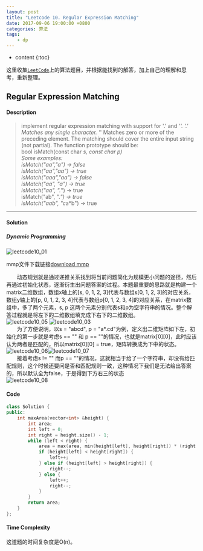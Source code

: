 ```yaml
---
layout: post
title: "Leetcode 10. Regular Expression Matching"
date: 2017-09-06 19:00:00 +0800 
categories: 算法
tags: 
    - dp
---
```

* content
{:toc}

这里收集[`LeetCode`](https://leetcode.com)上的算法题目，并根据能找到的解答，加上自己的理解和思考，重新整理。

<!-- more -->

## Regular Expression Matching

#### Description

>implement regular expression matching with support for '.' and '*'.
'.' Matches any single character.
'*' Matches zero or more of the preceding element.
The matching should cover the entire input string (not partial).
The function prototype should be:  
bool isMatch(const char *s, const char *p)  
Some examples:  
isMatch("aa","a") → false  
isMatch("aa","aa") → true  
isMatch("aaa","aa") → false  
isMatch("aa", "a*") → true  
isMatch("aa", ".*") → true  
isMatch("ab", ".*") → true  
isMatch("aab", "c*a*b") → true

---

#### Solution

#####  Dynamic Programming

![leetcode10_01](http://ovwkcbdpf.bkt.clouddn.com/image/leetcode10/leetcode10_01.png)

mmp文件下载链接[download mmp](http://ovwkcbdpf.bkt.clouddn.com/mindjet/leetcode10.mmap 'click here to download')

&emsp;&emsp;动态规划就是通过递推关系找到将当前问题简化为规模更小问题的途径，然后再通过初始化状态，逐渐衍生出问题答案的过程。本题最重要的思路就是构建一个matrix二维数组，数组x轴上的[s, 0, 1, 2, 3]代表与数组s[0, 1, 2, 3]的对应关系，数组y轴上的[p, 0, 1, 2, 3, 4]代表与数组p[0, 1, 2, 3, 4]的对应关系，在matrix数组中，多了两个元素，s, p 这两个元素分别代表s和p为空字符串的情况。整个解答过程就是将左下的二维数组填充成下右下的二维数组。  
![leetcode10_05](http://ovwkcbdpf.bkt.clouddn.com/image/leetcode10/leetcode10_05.png)
![leetcode10_03](http://ovwkcbdpf.bkt.clouddn.com/image/leetcode10/leetcode10_03.png)  
&emsp;&emsp;为了方便说明，以s = "abcd", p = "a*.cd"为例，定义出二维矩阵如下左，初始化的第一步就是考虑s == "" 和 p == ""的情况，也就是matrix[0][0]，此时应该认为两者是匹配的，所以matrix[0][0] = true，矩阵转换成为下中的状态。 
![leetcode10_06](http://ovwkcbdpf.bkt.clouddn.com/image/leetcode10/leetcode10_06.png)![leetcode10_07](http://ovwkcbdpf.bkt.clouddn.com/image/leetcode10/leetcode10_07.png)  
&emsp;&emsp;接着考虑s != "" 而p == ""的情况，这就相当于给了一个字符串，却没有给匹配规则，这个时候还要问是否和匹配规则一致，这种情况下我们是无法给出答案的，所以默认全为false，于是得到下方右三的状态  
![leetcode10_08](http://ovwkcbdpf.bkt.clouddn.com/image/leetcode10/leetcode10_08.png)  



#### Code

```cpp
class Solution {
public:
    int maxArea(vector<int> &height) {
        int area; 
        int left = 0;
        int right = height.size() - 1;
        while (left < right) {
            area = max(area, min(height[left], height[right]) * (right - left));
            if (height[left] < height[right]) {
                left++;
            } else if (height[left] > height[right]) {
                right--;
            } else {
                left++;
                right--;
            }
        }
        return area;
    }
};
```

#### Time Complexity

这道题的时间复杂度是O(n)。
